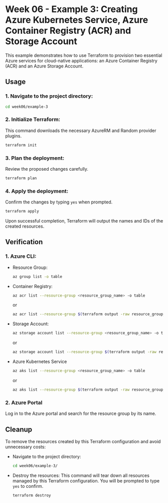 # Week 06 - Example 3: Creating Azure Kubernetes Service, Azure Container Registry (ACR) and Storage Account

This example demonstrates how to use Terraform to provision two essential Azure services for cloud-native applications: an Azure Container Registry (ACR) and an Azure Storage Account.

## Usage

### 1. Navigate to the project directory:

```bash
cd week06/example-3
```

### 2. Initialize Terraform:

This command downloads the necessary AzureRM and Random provider plugins.

```bash
terraform init
```

### 3. Plan the deployment:

Review the proposed changes carefully.

```bash
terraform plan
```

### 4. Apply the deployment:

Confirm the changes by typing `yes` when prompted.

```bash
terraform apply
```

Upon successful completion, Terraform will output the names and IDs of the created resources.

## Verification

### 1. Azure CLI:

- Resource Group:

  ```bash
  az group list -o table
  ```

- Container Registry:

  ```bash
  az acr list --resource-group <resource_group_name> -o table
  ```

  or

  ```bash
  az acr list --resource-group $(terraform output -raw resource_group_name) -o table
  ```

- Storage Account:

  ```bash
  az storage account list --resource-group <resource_group_name> -o table
  ```

  or

  ```bash
  az storage account list --resource-group $(terraform output -raw resource_group_name) -o table
  ```

- Azure Kubernetes Service

  ```bash
  az aks list --resource-group <resource_group_name> -o table
  ```

  or

  ```bash
  az aks list --resource-group $(terraform output -raw resource_group_name) -o table
  ```

### 2. Azure Portal

Log in to the Azure portal and search for the resource group by its name.

## Cleanup

To remove the resources created by this Terraform configuration and avoid unnecessary costs:

- Navigate to the project directory:

  ```bash
  cd week06/example-3/
  ```

- Destroy the resources:
  This command will tear down all resources managed by this Terraform configuration. You will be prompted to type `yes` to confirm.

  ```bash
  terraform destroy
  ```

